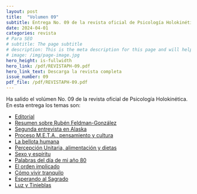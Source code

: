 ```yaml
---
layout: post
title:  "Volumen 09"
subtitle: Entrega No. 09 de la revista oficial de Psicología Holokinética
date: 2024-04-01
categories: revista
# Para SEO
# subtitle: The page subtitle
# description: This is the meta description for this page and will help it appear in search engines
# image: /img/page-image.jpg
hero_height: is-fullwidth
hero_link: /pdf/REVISTAPH-09.pdf
hero_link_text: Descarga la revista completa
issue_number: 09
pdf_file: /pdf/REVISTAPH-09.pdf
---
```


Ha salido el volúmen No. 09 de la revista oficial de Psicología Holokinética. 
En esta entrega los temas son:


- [Editorial](/pdf/REVISTAPH-09.pdf#page=4)
- [Resumen sobre Rubén Feldman-González](/pdf/REVISTAPH-09.pdf#page=5)
- [Segunda entrevista en Alaska](/pdf/REVISTAPH-09.pdf#page=7)
- [Proceso M.E.T.A., pensamiento y cultura](/pdf/REVISTAPH-09.pdf#page=20)
- [La bellota humana](/pdf/REVISTAPH-09.pdf#page=29)
- [Percepción Unitaria, alimentación y dietas](/pdf/REVISTAPH-09.pdf#page=31)
- [Sexo y espíritu](/pdf/REVISTAPH-09.pdf#page=32)
- [Palabras del día de mi año 80](/pdf/REVISTAPH-09.pdf#page=34)
- [El orden implicado](/pdf/REVISTAPH-09.pdf#page=35)
- [Cómo vivir tranquilo](/pdf/REVISTAPH-09.pdf#page=37)
- [Esperando al Sagrado](/pdf/REVISTAPH-09.pdf#page=39)
- [Luz y Tinieblas](/pdf/REVISTAPH-09.pdf#page=43)
